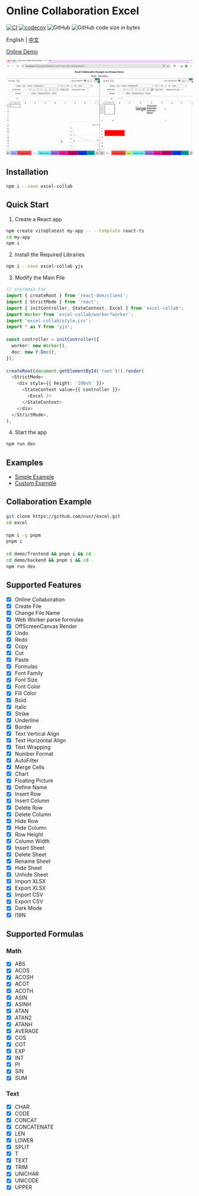 # Online Collaboration Excel

[![CI](https://github.com/nusr/excel/actions/workflows/main.yml/badge.svg)](https://github.com/nusr/excel/actions/workflows/main.yml)
[![codecov](https://codecov.io/gh/nusr/excel/branch/main/graph/badge.svg?token=ZOC8RHD3Z1)](https://codecov.io/gh/nusr/excel)
![GitHub](https://img.shields.io/github/license/nusr/excel.svg)
![GitHub code size in bytes](https://img.shields.io/github/languages/code-size/nusr/excel.svg)

English | [中文](./README_zh.md)

[Online Demo](https://nusr.github.io/excel)

![Demo](./scripts/demo.gif)

## Installation

```bash
npm i --save excel-collab
```

## Quick Start

1. Create a React app

```bash
npm create vite@latest my-app -- --template react-ts
cd my-app
npm i
```

2. Install the Required Libraries

```bash
npm i --save excel-collab yjs
```

3. Modify the Main File

```ts src/main.tsx
// src/main.tsx
import { createRoot } from 'react-dom/client';
import { StrictMode } from 'react';
import { initController, StateContext, Excel } from 'excel-collab';
import Worker from 'excel-collab/worker?worker';
import 'excel-collab/style.css';
import * as Y from 'yjs';

const controller = initController({
  worker: new Worker(),
  doc: new Y.Doc(),
});

createRoot(document.getElementById('root')!).render(
  <StrictMode>
    <div style={{ height: '100vh' }}>
      <StateContext value={{ controller }}>
        <Excel />
      </StateContext>
    </div>
  </StrictMode>,
);
```

4. Start the app

```bash
npm run dev
```

## Examples

- [Simple Example](https://stackblitz.com/edit/nusr-excel-simple)
- [Custom Example](https://stackblitz.com/edit/nusr-excel-custom)

## Collaboration Example

```bash
git clone https://github.com/nusr/excel.git
cd excel

npm i -g pnpm
pnpm i

cd demo/frontend && pnpm i && cd -
cd demo/backend && pnpm i && cd -
npm run dev
```

## Supported Features

- [x] Online Collaboration
- [x] Create File
- [x] Change File Name
- [x] Web Worker parse formulas
- [x] OffScreenCanvas Render
- [x] Undo
- [x] Redo
- [x] Copy
- [x] Cut
- [x] Paste
- [x] Formulas
- [x] Font Family
- [x] Font Size
- [x] Font Color
- [x] Fill Color
- [x] Bold
- [x] Italic
- [x] Strike
- [x] Underline
- [x] Border
- [x] Text Vertical Align
- [x] Text Horizontal Align
- [x] Text Wrapping
- [x] Number Format
- [x] AutoFilter
- [x] Merge Cells
- [x] Chart
- [x] Floating Picture
- [x] Define Name
- [x] Insert Row
- [x] Insert Column
- [x] Delete Row
- [x] Delete Column
- [x] Hide Row
- [x] Hide Column
- [x] Row Height
- [x] Column Width
- [x] Insert Sheet
- [x] Delete Sheet
- [x] Rename Sheet
- [x] Hide Sheet
- [x] Unhide Sheet
- [x] Import XLSX
- [x] Export XLSX
- [x] Import CSV
- [x] Export CSV
- [x] Dark Mode
- [x] I18N

## Supported Formulas

### Math

- [x] ABS
- [x] ACOS
- [x] ACOSH
- [x] ACOT
- [x] ACOTH
- [x] ASIN
- [x] ASINH
- [x] ATAN
- [x] ATAN2
- [x] ATANH
- [x] AVERAGE
- [x] COS
- [x] COT
- [x] EXP
- [x] INT
- [x] PI
- [x] SIN
- [x] SUM

### Text

- [x] CHAR
- [x] CODE
- [x] CONCAT
- [x] CONCATENATE
- [x] LEN
- [x] LOWER
- [x] SPLIT
- [x] T
- [x] TEXT
- [x] TRIM
- [x] UNICHAR
- [x] UNICODE
- [x] UPPER
